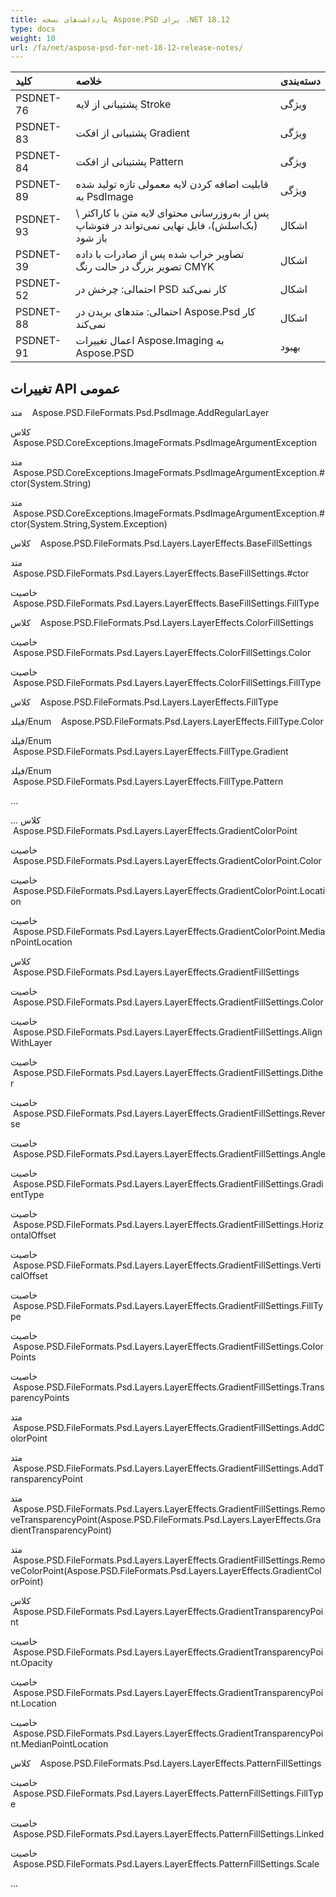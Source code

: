 ```yaml
---
title: یادداشت‌های نسخه Aspose.PSD برای .NET 18.12
type: docs
weight: 10
url: /fa/net/aspose-psd-for-net-18-12-release-notes/
---
```


|**کلید**|**خلاصه**|**دسته‌بندی**|
| :- | :- | :- |
|PSDNET-76|پشتیبانی از لایه Stroke|ویژگی|
|PSDNET-83|پشتیبانی از افکت Gradient|ویژگی|
|PSDNET-84|پشتیبانی از افکت Pattern|ویژگی|
|PSDNET-89|قابلیت اضافه کردن لایه معمولی تازه تولید شده به PsdImage|ویژگی|
|PSDNET-93|پس از به‌روزرسانی محتوای لایه متن با کاراکتر \ (بک‌اسلش)، فایل نهایی نمی‌تواند در فتوشاپ باز شود|اشکال|
|PSDNET-39|تصاویر خراب شده پس از صادرات با داده تصویر بزرگ در حالت رنگ CMYK|اشکال|
|PSDNET-52|احتمالی: چرخش در PSD کار نمی‌کند|اشکال|
|PSDNET-88|احتمالی: متدهای بریدن در Aspose.Psd کار نمی‌کند|اشکال|
|PSDNET-91|اعمال تغییرات Aspose.Imaging به Aspose.PSD|بهبود|

## **تغییرات API عمومی**
متد    Aspose.PSD.FileFormats.Psd.PsdImage.AddRegularLayer

کلاس    Aspose.PSD.CoreExceptions.ImageFormats.PsdImageArgumentException

متد    Aspose.PSD.CoreExceptions.ImageFormats.PsdImageArgumentException.#ctor(System.String)

متد    Aspose.PSD.CoreExceptions.ImageFormats.PsdImageArgumentException.#ctor(System.String,System.Exception)

کلاس    Aspose.PSD.FileFormats.Psd.Layers.LayerEffects.BaseFillSettings

متد    Aspose.PSD.FileFormats.Psd.Layers.LayerEffects.BaseFillSettings.#ctor

خاصیت    Aspose.PSD.FileFormats.Psd.Layers.LayerEffects.BaseFillSettings.FillType

کلاس    Aspose.PSD.FileFormats.Psd.Layers.LayerEffects.ColorFillSettings

خاصیت    Aspose.PSD.FileFormats.Psd.Layers.LayerEffects.ColorFillSettings.Color

خاصیت    Aspose.PSD.FileFormats.Psd.Layers.LayerEffects.ColorFillSettings.FillType

کلاس    Aspose.PSD.FileFormats.Psd.Layers.LayerEffects.FillType

فیلد/Enum    Aspose.PSD.FileFormats.Psd.Layers.LayerEffects.FillType.Color

فیلد/Enum    Aspose.PSD.FileFormats.Psd.Layers.LayerEffects.FillType.Gradient

فیلد/Enum    Aspose.PSD.FileFormats.Psd.Layers.LayerEffects.FillType.Pattern

...

...
کلاس    Aspose.PSD.FileFormats.Psd.Layers.LayerEffects.GradientColorPoint

خاصیت    Aspose.PSD.FileFormats.Psd.Layers.LayerEffects.GradientColorPoint.Color

خاصیت    Aspose.PSD.FileFormats.Psd.Layers.LayerEffects.GradientColorPoint.Location

خاصیت    Aspose.PSD.FileFormats.Psd.Layers.LayerEffects.GradientColorPoint.MedianPointLocation

کلاس    Aspose.PSD.FileFormats.Psd.Layers.LayerEffects.GradientFillSettings

خاصیت    Aspose.PSD.FileFormats.Psd.Layers.LayerEffects.GradientFillSettings.Color

خاصیت    Aspose.PSD.FileFormats.Psd.Layers.LayerEffects.GradientFillSettings.AlignWithLayer

خاصیت    Aspose.PSD.FileFormats.Psd.Layers.LayerEffects.GradientFillSettings.Dither

خاصیت    Aspose.PSD.FileFormats.Psd.Layers.LayerEffects.GradientFillSettings.Reverse

خاصیت    Aspose.PSD.FileFormats.Psd.Layers.LayerEffects.GradientFillSettings.Angle

خاصیت    Aspose.PSD.FileFormats.Psd.Layers.LayerEffects.GradientFillSettings.GradientType

خاصیت    Aspose.PSD.FileFormats.Psd.Layers.LayerEffects.GradientFillSettings.HorizontalOffset

خاصیت    Aspose.PSD.FileFormats.Psd.Layers.LayerEffects.GradientFillSettings.VerticalOffset

خاصیت    Aspose.PSD.FileFormats.Psd.Layers.LayerEffects.GradientFillSettings.FillType

خاصیت    Aspose.PSD.FileFormats.Psd.Layers.LayerEffects.GradientFillSettings.ColorPoints

خاصیت    Aspose.PSD.FileFormats.Psd.Layers.LayerEffects.GradientFillSettings.TransparencyPoints

متد    Aspose.PSD.FileFormats.Psd.Layers.LayerEffects.GradientFillSettings.AddColorPoint

متد    Aspose.PSD.FileFormats.Psd.Layers.LayerEffects.GradientFillSettings.AddTransparencyPoint

متد    Aspose.PSD.FileFormats.Psd.Layers.LayerEffects.GradientFillSettings.RemoveTransparencyPoint(Aspose.PSD.FileFormats.Psd.Layers.LayerEffects.GradientTransparencyPoint)

متد    Aspose.PSD.FileFormats.Psd.Layers.LayerEffects.GradientFillSettings.RemoveColorPoint(Aspose.PSD.FileFormats.Psd.Layers.LayerEffects.GradientColorPoint)

کلاس    Aspose.PSD.FileFormats.Psd.Layers.LayerEffects.GradientTransparencyPoint

خاصیت    Aspose.PSD.FileFormats.Psd.Layers.LayerEffects.GradientTransparencyPoint.Opacity

خاصیت    Aspose.PSD.FileFormats.Psd.Layers.LayerEffects.GradientTransparencyPoint.Location

خاصیت    Aspose.PSD.FileFormats.Psd.Layers.LayerEffects.GradientTransparencyPoint.MedianPointLocation

کلاس    Aspose.PSD.FileFormats.Psd.Layers.LayerEffects.PatternFillSettings

خاصیت    Aspose.PSD.FileFormats.Psd.Layers.LayerEffects.PatternFillSettings.FillType

خاصیت    Aspose.PSD.FileFormats.Psd.Layers.LayerEffects.PatternFillSettings.Linked

خاصیت    Aspose.PSD.FileFormats.Psd.Layers.LayerEffects.PatternFillSettings.Scale

...
